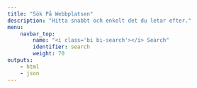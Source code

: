 ```yaml
---
title: "Sök På Webbplatsen"
description: "Hitta snabbt och enkelt det du letar efter."
menu:
    navbar_top:
        name: "<i class='bi bi-search'></i> Search"
        identifier: search
        weight: 70
outputs:
    - html
    - json
---
```


